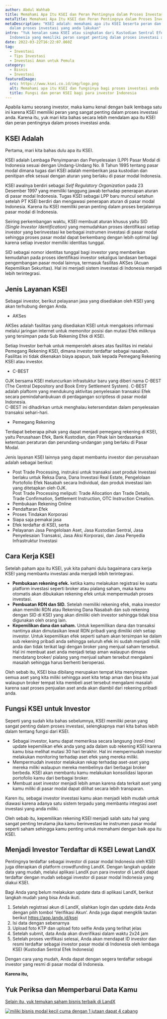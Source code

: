 ```yaml
---
author: Abdul Wahhab
title: Memahami Apa Itu KSEI dan Peran Pentingnya dalam Proses Investasi Anda
metaTitle: Memahami Apa Itu KSEI dan Peran Pentingnya dalam Proses Investasi Anda
metaDescription: "KSEI adalah: memahami apa itu KSEI beserta peran dan fungsinya
  dalam proses investasi yang anda lakukan"
intro: "Yuk kenalan sama KSEI atau singkatan dari Kustodian Sentral Efek
  Indonesia yang memiliki peran sangat penting dalam proses investasi anda. "
date: 2022-03-22T16:22:07.860Z
tag:
  - Investasi
  - Tips Investasi
  - Investasi Aman untuk Pemula
category:
  - Bisnis
  - Investasi
featuredImage:
  src: https://www.ksei.co.id/img/logo.png
  alt: Memahami apa itu KSEI dan fungsinya bagi proses investasi anda
  title: Fungsi dan peran KSEI bagi para investor Indonesia
---
```

Apabila kamu seorang investor, maka kamu kenal dengan baik lembaga satu ini karena KSEI memiliki peran yang sangat penting dalam proses investasi anda. Karena itu, yuk mari kita bahas secara lebih mendalam apa itu KSEI dan peran pentingnya dalam proses investasi anda. 

## KSEI Adalah

Pertama, mari kita bahas dulu apa itu KSEI. 

KSEI adalah Lembaga Penyimpanan dan Penyelesaian (LPP) Pasar Modal di Indonesia sesuai dengan Undang-Undang No. 8 Tahun 1995 tentang pasar modal dimana tugas dari KSEI adalah memberikan jasa kustodian dan penitipan efek sesuai dengan aturan yang berlaku di pasar modal Indonesia. 

KSEI awalnya berdiri sebagai *Self Regulatory Organization* pada 23 Desember 1997 yang memiliki tanggung jawab terhadap penerapan aturan di pasar modal Indonesia. Tugas KSEI sebagai LPP baru muncul setahun setelah PT KSEI berdiri dan mengawasi penerapan aturan di pasar modal Indonesia. Karena itu KSEI memiliki peran penting dalam proses berjalannya pasar modal di Indonesia. 

Seiring perkembangan waktu, KSEI membuat aturan khusus yaitu SID *(Single Investor Identification)* yang memudahkan proses identifikasi setiap investor yang berinvestasi ke berbagai instrumen investasi di pasar  modal sehingga proses pasar modal dapat berkembang dengan lebih optimal lagi karena setiap investor memiliki identitas tunggal.

SID sebagai nomor identitas tunggal bagi investor yang memberikan kemudahan pada proses identifikasi investor sekaligus landasan berbagai pengembangan pasar modal lainnya, termasuk fasilitas AKSes (Acuan Kepemilikan Sekuritas). Hal ini menjadi sistem investasi di Indonesia menjadi lebih terintegrasi. 

## Jenis Layanan KSEI

Sebagai investor, berikut pelayanan jasa yang disediakan oleh KSEI yang akan terhubung dengan Anda.

* AKSes

AKSes adalah fasilitas yang disediakan KSEI untuk mengakses informasi melalui jaringan internet untuk memonitor posisi dan mutasi Efek miliknya yang tersimpan pada Sub Rekening Efek di KSEI. 

Setiap Investor berhak untuk memperoleh akses atas fasilitas ini melalui Pemegang Rekening KSEI, dimana investor terdaftar sebagai nasabah. Fasilitas ini tidak dikenakan biaya apapun, baik kepada Pemegang Rekening KSEI atau investor.

* C-BEST

OJK bersama KSEI meluncurkan infrastuktur baru yang diberi nama C-BEST (The Central Depository and Book Entry Settlement System). C-BEST adalah plaftorm yang mendukung aktivitas penyelesaian transaksi Efek secara pemindahanbukuan di perdagangan scriptless di pasar modal Indonesia.\
C-BEST ini dihadirkan untuk menghalau ketersendatan dalam penyelesaian transaksi sehari-hari.

* Pemegang Rekening

Terdapat beberapa pihak yang dapat menjadi pemegang rekening di KSEI, yaitu Perusahaan Efek, Bank Kustodian, dan Pihak lain berdasarkan ketentuan peraturan dan perundang-undangan yang berlaku di Pasar Modal.

Jenis layanan KSEI lainnya yang dapat membantu investor dan perusahaan adalah sebagai berikut:

* Post Trade Processing, instruksi untuk transaksi aset produk Investasi berlaku untuk Reksa Dana, Dana Investasi Real Estate, Pengelolaan Portofolio Efek Nasabah secara Individual, dan produk investasi lain yang ditetapkan oleh OJK.\
  Post Trade Processing meliputi: Trade Allocation dan Trade Details, Trade Confirmation, Settlement Instruction, OTC Instruction Creation.
* Pembukaan Rekening Online
* Pendaftaran Efek
* Proses Tindakan Korporasi
* Siapa saja pemakai jasa
* Efek terdaftar di KSEI, serta
* Pelayanan Jasa Pengelolaan Aset, Jasa Kustodian Sentral, Jasa Penyelesaian Transaksi, Jasa Aksi Korporasi, dan Jasa Penyedia Infrastruktur Investasi

## Cara Kerja KSEI

Setelah paham apa itu KSEI, yuk kita pahami dulu bagaimana cara kerja KSEI yang membantu investasi anda menjadi lebih terintegrasi.

* **Pembukaan rekening efek.** ketika kamu melakukan registrasi ke suatu platform investasi seperti broker atau pialang saham, maka kamu otomatis akan dibukakan rekening efek untuk mempermudah proses investasi. 
* **Pembuatan RDN dan SID.** Setelah memiliki rekening efek, maka investor akan memiliki RDN atau Rekening Dana Nasabah dan sub rekening dengan SID di KSEI yang akan dimiliki oleh investor sehingga tidak bisa digunakan oleh orang lain. 
* **Kepemilikan dana dan saham.** Untuk kepemilikan dana dan transaksi nantinya akan dimutasikan lewat RDN pribadi yang dimiliki oleh setiap investor. Untuk kepemilikan efek seperti saham akan tersimpan ke dalam sub rekening pribadi anda sehingga seluruh efek ini sudah menjadi milik anda dan tidak terikat lagi dengan broker yang menjual saham tersebut. Hal ini membuat aset anda menjadi tetap aman walaupun dimasa mendatang broker/ pialang yang menjual saham tersebut mengalami masalah sehingga harus berhenti beroperasi. 

Oleh sebab itu, KSEI bisa dibilang merupakan tempat kita menyimpan semua aset yang kita miliki sehingga aset kita tetap aman dan bisa kita jual walaupun broker tempat kita membeli aset tersebut mengalami masalah karena saat proses penjualan aset anda akan diambil dari rekening pribadi anda. 

## Fungsi KSEI untuk Investor

Seperti yang sudah kita bahas sebelumnya, KSEI memiliki peran yang sangat penting dalam proses investasi, selengkapnya mari kita bahas lebih dalam tentang fungsi dari KSEI. 

* Sebagai investor, kamu dapat memeriksa secara langsung (*real-time)* update kepemilikan efek anda yang ada dalam sub rekening KSEI karena kamu bisa melihat mutasi 30 hari terakhir. Hal ini mempermudah investor melakukan monitoring terhadap aset efek yang mereka miliki. 
* Mempermudah investor melakukan rekap terhadap aset-aset yang mereka miliki walaupun mereka membelinya dari berbagai broker berbeda. KSEI akan membantu kamu melakukan konsolidasi laporan portofolio kamu dari berbagai broker. 
* Membuat aset investor menjadi lebih aman karena data terkait aset yang kamu miliki di pasar modal dapat dilihat secara lebih transparan. 

Karen itu, sebagai investor investasi kamu akan menjadi lebih mudah untuk diawasi karena adanya satu sistem terpadu yang membantu integrasi aset investasi yang anda miliki. 

Oleh sebab itu, kepemilikan rekening KSEI menjadi salah satu hal yang sangat penting terutama jika kamu berinvestasi ke instrumen pasar modal seperti saham sehingga kamu penting untuk memahami dengan baik apa itu KSEI. 

## Menjadi Investor Terdaftar di KSEI Lewat LandX

Pentingnya terdaftar sebagai investor di pasar modal Indonesia oleh KSEI juga diterapkan di platform crowdfunding LandX. Dengan langkah update data yang mudah, melalui aplikasi LandX pun para investor di LandX dapat terdaftar dengan mudah sebagai investor di pasar modal Indonesia yang diakui KSEI.

Bagi Anda yang belum melakukan update data di aplikasi LandX, berikut langkah mudah yang bisa Anda ikuti.

1. Setelah registrasi akun di LandX, silahkan login dan update data Anda dengan pilih tombol ‘Verifikasi Akun’. Anda juga dapat mengklik tautan berikut <https://app.landx.id/ksei> 
2. Isi data dengan sebenarnya
3. Upload foto KTP dan upload foto selfie Anda yang terlihat jelas
4. Setelah submit, data Anda akan diverifikasi dalam waktu 2x24 jam
5. Setelah proses verifikasi selesai, Anda akan mendapat ID investor dan resmi terdaftar sebagai investor pasar modal di Indonesia oleh lembaga KSEI (Kustodian Sentral Efek Indonesia)

Dengan cara yang mudah, Anda dapat dengan segera terdaftar sebagai investor yang resmi di pasar modal di Indonesia. 

**Karena itu,** 

## Yuk Periksa dan Memperbarui Data Kamu

[Selain itu, yuk temukan saham bisnis terbaik di LandX](https://landx.id/project/?utm_source=Blog&utm_medium=organic+keyword&utm_campaign=blog&utm_id=Blog)

[![miliki bisnis modal kecil cuma dengan 1 jutaan dapat 4 cabang ](https://accountgram-production.sfo2.cdn.digitaloceanspaces.com/landx_ghost/2021/11/jadi-owner-bisnis-hanya-1-jutaan-dengan-cuan-yang-sangat-menjanjikan.png)](https://landx.id/project/?utm_source=Blog&utm_medium=organic+keyword&utm_campaign=blog&utm_id=Blog)